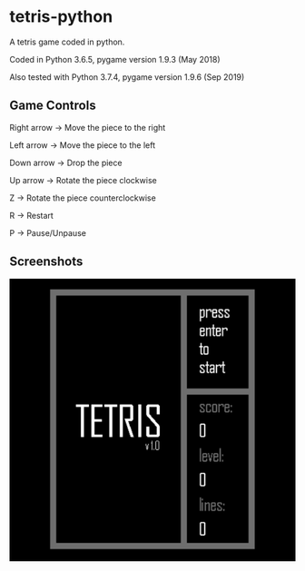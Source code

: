 # tetris-python
A tetris game coded in python.

Coded in Python 3.6.5, pygame version 1.9.3 (May 2018)

Also tested with Python 3.7.4, pygame version 1.9.6 (Sep 2019)

## Game Controls

Right arrow -> Move the piece to the right

Left arrow -> Move the piece to the left

Down arrow -> Drop the piece

Up arrow -> Rotate the piece clockwise

Z -> Rotate the piece counterclockwise

R -> Restart

P -> Pause/Unpause

## Screenshots

![](Screenshots/tetris_initScreen.png?raw=true)
